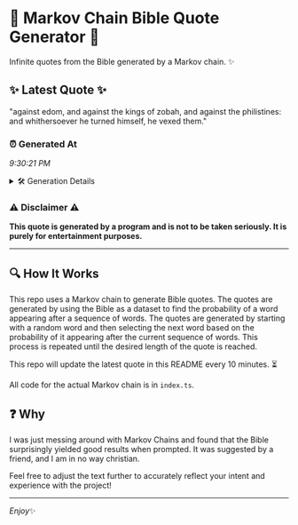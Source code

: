 # 📖 Markov Chain Bible Quote Generator 📖

Infinite quotes from the Bible generated by a Markov chain. ✨

## ✨ Latest Quote ✨
"against edom, and against the kings of zobah, and against the philistines: and whithersoever he turned himself, he vexed them."

### ⏰ Generated At
*9:30:21 PM*

<details>
    <summary>🛠️ Generation Details</summary>
    <p>
        <strong>🌱 Seed:</strong> against<br>
        <strong>🔄 Iterations:</strong> 19<br>
        <strong>📜 Context History:</strong><br>[ against ]: edom,<br>[ against, edom, ]: and<br>[ against, edom,, and ]: against<br>[ against, edom,, and, against ]: the<br>[ against, edom,, and, against, the ]: kings<br>[ against, edom,, and, against, the, kings ]: of<br>[ edom,, and, against, the, kings, of ]: zobah,<br>[ and, against, the, kings, of, zobah, ]: and<br>[ against, the, kings, of, zobah,, and ]: against<br>[ the, kings, of, zobah,, and, against ]: the<br>[ kings, of, zobah,, and, against, the ]: philistines:<br>[ of, zobah,, and, against, the, philistines: ]: and<br>[ zobah,, and, against, the, philistines:, and ]: whithersoever<br>[ and, against, the, philistines:, and, whithersoever ]: he<br>[ against, the, philistines:, and, whithersoever, he ]: turned<br>[ the, philistines:, and, whithersoever, he, turned ]: himself,<br>[ philistines:, and, whithersoever, he, turned, himself, ]: he<br>[ and, whithersoever, he, turned, himself,, he ]: vexed<br>[ whithersoever, he, turned, himself,, he, vexed ]: them.<br>
    </p>
</details>

### ⚠️ Disclaimer ⚠️
**This quote is generated by a program and is not to be taken seriously. It is purely for entertainment purposes.**

---

## 🔍 How It Works

This repo uses a Markov chain to generate Bible quotes. The quotes are generated by using the Bible as a dataset to find the probability of a word appearing after a sequence of words. The quotes are generated by starting with a random word and then selecting the next word based on the probability of it appearing after the current sequence of words. This process is repeated until the desired length of the quote is reached.

This repo will update the latest quote in this README every 10 minutes. ⏳

All code for the actual Markov chain is in `index.ts`.

## ❓ Why

I was just messing around with Markov Chains and found that the Bible surprisingly yielded good results when prompted. 
It was suggested by a friend, and I am in no way christian.

Feel free to adjust the text further to accurately reflect your intent and experience with the project!

---

*Enjoy*✨
